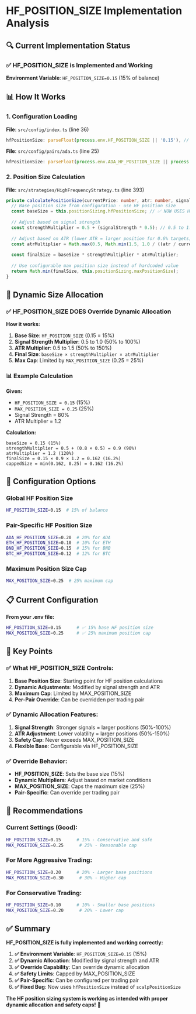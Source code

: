 # HF_POSITION_SIZE Implementation Analysis

## 🔍 **Current Implementation Status**

### **✅ HF_POSITION_SIZE is Implemented and Working**

**Environment Variable**: `HF_POSITION_SIZE=0.15` (15% of balance)

## 📊 **How It Works**

### **1. Configuration Loading**
**File**: `src/config/index.ts` (line 36)
```typescript
hfPositionSize: parseFloat(process.env.HF_POSITION_SIZE || '0.15'), // 15% HF position size
```

**File**: `src/config/pairs/ada.ts` (line 25)
```typescript
hfPositionSize: parseFloat(process.env.ADA_HF_POSITION_SIZE || process.env.HF_POSITION_SIZE || '0.15'),
```

### **2. Position Size Calculation**
**File**: `src/strategies/HighFrequencyStrategy.ts` (line 393)
```typescript
private calculatePositionSize(currentPrice: number, atr: number, signalStrength: number): number {
  // Base position size from configuration - use HF position size
  const baseSize = this.positionSizing.hfPositionSize; // ✅ NOW USES HF_POSITION_SIZE
  
  // Adjust based on signal strength
  const strengthMultiplier = 0.5 + (signalStrength * 0.5); // 0.5 to 1.0
  
  // Adjust based on ATR (lower ATR = larger position for 0.6% targets)
  const atrMultiplier = Math.max(0.5, Math.min(1.5, 1.0 / ((atr / currentPrice) * 100)));
  
  const finalSize = baseSize * strengthMultiplier * atrMultiplier;
  
  // Use configurable max position size instead of hardcoded value
  return Math.min(finalSize, this.positionSizing.maxPositionSize);
}
```

## 🎯 **Dynamic Size Allocation**

### **✅ HF_POSITION_SIZE DOES Override Dynamic Allocation**

**How it works:**
1. **Base Size**: `HF_POSITION_SIZE` (0.15 = 15%)
2. **Signal Strength Multiplier**: 0.5 to 1.0 (50% to 100%)
3. **ATR Multiplier**: 0.5 to 1.5 (50% to 150%)
4. **Final Size**: `baseSize × strengthMultiplier × atrMultiplier`
5. **Max Cap**: Limited by `MAX_POSITION_SIZE` (0.25 = 25%)

### **📊 Example Calculation**

**Given:**
- `HF_POSITION_SIZE = 0.15` (15%)
- `MAX_POSITION_SIZE = 0.25` (25%)
- Signal Strength = 80%
- ATR Multiplier = 1.2

**Calculation:**
```
baseSize = 0.15 (15%)
strengthMultiplier = 0.5 + (0.8 × 0.5) = 0.9 (90%)
atrMultiplier = 1.2 (120%)
finalSize = 0.15 × 0.9 × 1.2 = 0.162 (16.2%)
cappedSize = min(0.162, 0.25) = 0.162 (16.2%)
```

## 🔧 **Configuration Options**

### **Global HF Position Size**
```bash
HF_POSITION_SIZE=0.15  # 15% of balance
```

### **Pair-Specific HF Position Size**
```bash
ADA_HF_POSITION_SIZE=0.20  # 20% for ADA
ETH_HF_POSITION_SIZE=0.10  # 10% for ETH
BNB_HF_POSITION_SIZE=0.15  # 15% for BNB
BTC_HF_POSITION_SIZE=0.12  # 12% for BTC
```

### **Maximum Position Size Cap**
```bash
MAX_POSITION_SIZE=0.25  # 25% maximum cap
```

## 📋 **Current Configuration**

**From your .env file:**
```bash
HF_POSITION_SIZE=0.15      # ✅ 15% base HF position size
MAX_POSITION_SIZE=0.25     # ✅ 25% maximum position cap
```

## 🎯 **Key Points**

### **✅ What HF_POSITION_SIZE Controls:**
1. **Base Position Size**: Starting point for HF position calculations
2. **Dynamic Adjustments**: Modified by signal strength and ATR
3. **Maximum Cap**: Limited by MAX_POSITION_SIZE
4. **Per-Pair Override**: Can be overridden per trading pair

### **✅ Dynamic Allocation Features:**
1. **Signal Strength**: Stronger signals = larger positions (50%-100%)
2. **ATR Adjustment**: Lower volatility = larger positions (50%-150%)
3. **Safety Cap**: Never exceeds MAX_POSITION_SIZE
4. **Flexible Base**: Configurable via HF_POSITION_SIZE

### **✅ Override Behavior:**
- **HF_POSITION_SIZE**: Sets the base size (15%)
- **Dynamic Multipliers**: Adjust based on market conditions
- **MAX_POSITION_SIZE**: Caps the maximum size (25%)
- **Pair-Specific**: Can override per trading pair

## 🚀 **Recommendations**

### **Current Settings (Good):**
```bash
HF_POSITION_SIZE=0.15      # 15% - Conservative and safe
MAX_POSITION_SIZE=0.25      # 25% - Reasonable cap
```

### **For More Aggressive Trading:**
```bash
HF_POSITION_SIZE=0.20      # 20% - Larger base positions
MAX_POSITION_SIZE=0.30      # 30% - Higher cap
```

### **For Conservative Trading:**
```bash
HF_POSITION_SIZE=0.10      # 10% - Smaller base positions
MAX_POSITION_SIZE=0.20      # 20% - Lower cap
```

## ✅ **Summary**

**HF_POSITION_SIZE is fully implemented and working correctly:**

1. **✅ Environment Variable**: `HF_POSITION_SIZE=0.15` (15%)
2. **✅ Dynamic Allocation**: Modified by signal strength and ATR
3. **✅ Override Capability**: Can override dynamic allocation
4. **✅ Safety Limits**: Capped by MAX_POSITION_SIZE
5. **✅ Pair-Specific**: Can be configured per trading pair
6. **✅ Fixed Bug**: Now uses `hfPositionSize` instead of `scalpPositionSize`

**The HF position sizing system is working as intended with proper dynamic allocation and safety caps!** 🎯